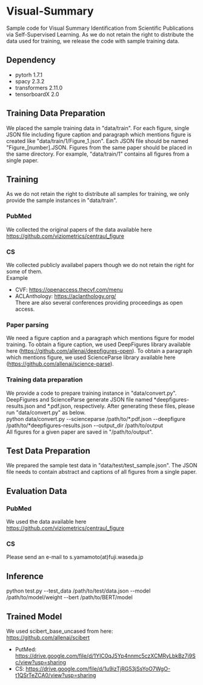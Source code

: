 # Visual-Summary
Sample code for Visual Summary Identification from Scientific Publications via Self-Supervised Learning.
As we do not retain the right to distribute the data used for training, we release the code with sample training data.

## Dependency
* pytorh 1.7.1
* spacy 2.3.2
* transformers 2.11.0
* tensorboardX 2.0

## Training Data Preparation
We placed the sample training data in "data/train". For each figure, single JSON file including figure caption and paragraph which mentions figure is created like "data/train/1/Figure_1.json". Each JSON file should be named "Figure_\[number\].JSON. Figures from the same paper should be placed in the same directory. For example, "data/train/1" contains all figures from a single paper.

## Training
As we do not retain the right to distribute all samples for training, we only provide the sample instances in "data/train".
### PubMed
We collected the original papers of the data available here https://github.com/viziometrics/centraul_figure
### CS
We collected publicly availabel papers though we do not retain the right for some of them.<br>
Example<br>
* CVF: https://openaccess.thecvf.com/menu
* ACLAnthology: https://aclanthology.org/ <br>
There are also several conferences providing proceedings as open access.
### Paper parsing
We need a figure caption and a paragraph which mentions figure for model training.
To obtain a figure caption, we used DeepFigures library available here (https://github.com/allenai/deepfigures-open).
To obtain a paragraph which mentions figure, we used ScienceParse library available here (https://github.com/allenai/science-parse).
### Training data preparation
We provide a code to prepare training instance in "data/convert.py". DeepFigures and ScienceParse generate JSON file named \*deepfigures-results.json and \*.pdf.json, respectively. After generating these files, please run "data/convert.py" as below.<br>
python data/convert.py --scienceparse /path/to/\*.pdf.json --deepfigure /path/to/\*deepfigures-results.json --output_dir /path/to/output<br>
All figures for a given paper are saved in "/path/to/output".

## Test Data Preparation
We prepared the sample test data in "data/test/test_sample.json". The JSON file needs to contain abstract and captions of all figures from a single paper.

## Evaluation Data
### PubMed
We used the data available here https://github.com/viziometrics/centraul_figure
### CS
Please send an e-mail to s.yamamoto(at)fuji.waseda.jp

## Inference
python test.py --test_data /path/to/test/data.json --model /path/to/model/weight --bert /path/to/BERT/model

## Trained Model
We used scibert_base_uncased from here: https://github.com/allenai/scibert<br>
* PutMed: https://drive.google.com/file/d/1YIC0qJ5Yp4nnmc5czXCMRyLbkBz7j9Sc/view?usp=sharing
* CS: https://drive.google.com/file/d/1u9izTjRG53jSsYoO7WgO-t1QSrTeZCA0/view?usp=sharing
